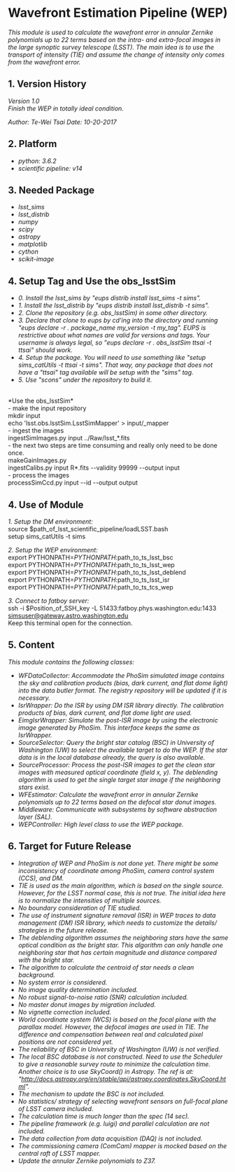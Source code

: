 # Wavefront Estimation Pipeline (WEP)

*This module is used to calculate the wavefront error in annular Zernike polynomials up to 22 terms based on the intra- and extra-focal images in the large synoptic survey telescope (LSST). The main idea is to use the transport of intensity (TIE) and assume the change of intensity only comes from the wavefront error.*

## 1. Version History

*Version 1.0*
<br/>
*Finish the WEP in totally ideal condition.*

*Author: Te-Wei Tsai*
*Date: 10-20-2017*

## 2. Platform

- *python: 3.6.2*
- *scientific pipeline: v14*

## 3. Needed Package

- *lsst_sims*
- *lsst_distrib*
- *numpy*
- *scipy*
- *astropy*
- *matplotlib*
- *cython*
- *scikit-image*

## 4. Setup Tag and Use the obs_lsstSim

- *0. Install the lsst_sims by "eups distrib install lsst_sims -t sims".*
- *1. Install the lsst_distrib by "eups distrib install lsst_distrib -t sims".*
- *2. Clone the repository (e.g. obs_lsstSim) in some other directory.*
- *3. Declare that clone to eups by cd'ing into the directory and running "eups declare -r . package_name my_version -t my_tag". EUPS is restrictive about what names are valid for versions and tags. Your username is always legal, so "eups declare -r . obs_lsstSim ttsai -t ttsai" should work.*
- *4. Setup the package. You will need to use something like "setup sims_catUtils -t ttsai -t sims".  That way, any package that does not have a "ttsai" tag available will be setup with the "sims" tag.*
- *5. Use "scons" under the repository to build it.*
<br/>
*Use the obs_lsstSim*
<br/>
- make the input repository
<br/>
mkdir input
<br/>
echo 'lsst.obs.lsstSim.LsstSimMapper' > input/_mapper
<br/>
- ingest the images
<br/>
ingestSimImages.py input ../Raw/lsst_*.fits
<br/>
- the next two steps are time consuming and really only need to be done once.
<br/>
makeGainImages.py
<br/>
ingestCalibs.py input R*.fits --validity 99999 --output input
<br/>
- process the images
<br/>
processSimCcd.py input --id --output output

## 4. Use of Module

*1. Setup the DM environment:*
<br/>
source $path_of_lsst_scientific_pipeline/loadLSST.bash
<br/>
setup sims_catUtils -t sims

*2. Setup the WEP environment:*
<br/>
export PYTHONPATH=$PYTHONPATH:$path_to_ts_lsst_bsc
<br/>
export PYTHONPATH=$PYTHONPATH:$path_to_ts_lsst_wep
<br/>
export PYTHONPATH=$PYTHONPATH:$path_to_ts_lsst_deblend
<br/>
export PYTHONPATH=$PYTHONPATH:$path_to_ts_lsst_isr
<br/>
export PYTHONPATH=$PYTHONPATH:$path_to_ts_tcs_wep

*3. Connect to fatboy server:*
<br/>
ssh -i $Position_of_SSH_key -L 51433:fatboy.phys.washington.edu:1433 simsuser@gateway.astro.washington.edu
<br/>
Keep this terminal open for the connection.

## 5. Content

*This module contains the following classes:*

- *WFDataCollector: Accommodate the PhoSim simulated image contains the sky and calibration products (bias, dark current, and flat dome light) into the data butler format. The registry repository will be updated if it is necessary.*
- *IsrWrapper: Do the ISR by using DM ISR library directly. The calibration products of bias, dark current, and flat dome light are used.*
- *EimgIsrWrapper: Simulate the post-ISR image by using the electronic image generated by PhoSim. This interface keeps the same as IsrWrapper.*
- *SourceSelector: Query the bright star catalog (BSC) in University of Washington (UW) to select the available target to do the WEP. If the star data is in the local database already, the query is also available.*
- *SourceProcessor: Process the post-ISR images to get the clean star images with measured optical coordinate (field x, y). The deblending algorithm is used to get the single target star image if the neighboring stars exist.*
- *WFEstimator: Calculate the wavefront error in annular Zernike polynomials up to 22 terms based on the defocal star donut images.*
- *Middleware: Communicate with subsystems by software abstraction layer (SAL).*
- *WEPController: High level class to use the WEP package.*

## 6. Target for Future Release

- *Integration of WEP and PhoSim is not done yet. There might be some inconsistency of coordinate among PhoSim, camera control system (CCS), and DM.*
- *TIE is used as the main algorithm, which is based on the single source. However, for the LSST normal case, this is not true. The initial idea here is to normalize the intensities of multiple sources.*
- *No boundary consideration of TIE studied.*
- *The use of instrument signature removal (ISR) in WEP traces to data management (DM) ISR library, which needs to customize the details/ strategies in the future release.*
- *The deblending algorithm assumes the neighboring stars have the same optical condition as the bright star. This algorithm can only handle one neighboring star that has certain magnitude and distance compared with the bright star.*
- *The algorithm to calculate the centroid of star needs a clean background.*
- *No system error is considered.*
- *No image quality determination included.*
- *No robust signal-to-noise ratio (SNR) calculation included.*
- *No master donut images by migration included.*
- *No vignette correction included.*
- *World coordinate system (WCS) is based on the focal plane with the parallax model. However, the defocal images are used in TIE. The difference and compensation between real and calculated pixel positions are not considered yet.*
- *The reliability of BSC in University of Washington (UW) is not verified.*
- *The local BSC database is not constructed. Need to use the Scheduler to give a reasonable survey route to minimize the calculation time. Another choice is to use SkyCoord() in Astropy. The ref is at: "http://docs.astropy.org/en/stable/api/astropy.coordinates.SkyCoord.html".*
- *The mechanism to update the BSC is not included.*
- *No statistics/ strategy of selecting wavefront sensors on full-focal plane of LSST camera included.*
- *The calculation time is much longer than the spec (14 sec).*
- *The pipeline framework (e.g. luigi) and parallel calculation are not included.*
- *The data collection from data acquisition (DAQ) is not included.*
- *The commissioning camera (ComCam) mapper is mocked based on the central raft of LSST mapper.*
- *Update the annular Zernike polynomials to Z37.*
